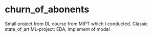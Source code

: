 # churn_of_abonents
Small project from DL course from MIPT which I conducted. Classic state_of_art ML-project: EDA, implement of model
